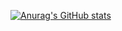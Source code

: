 
[![Anurag's GitHub stats](https://github-readme-stats.vercel.app/api?username=vvs-kim)](https://github.com/anuraghazra/github-readme-stats)
